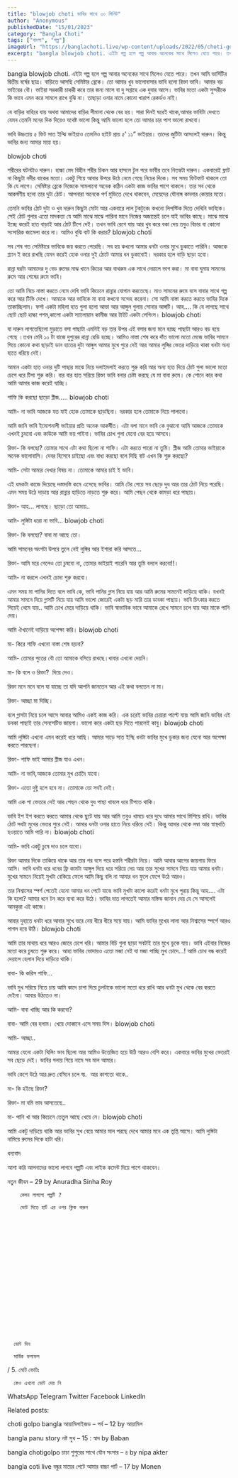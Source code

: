 ```yaml
---
title: "blowjob choti ভাবির সাথে ৩০ মিনিট"
author: "Anonymous"
publishedDate: "15/01/2023"
category: "Bangla Choti"
tags: ["বাংলা", "গল্প"]
imageUrl: "https://banglachoti.live/wp-content/uploads/2022/05/choti-golpo-bangla-e1653667908801-150x150.jpg"
excerpt: "bangla blowjob choti. এইটা গল্প হলে গল্প আবার অনেকের সাথে মিলেও যেতে পারে। তখন আমি ভার্সিটির দ্বিতীয় বর্ষের ছাত্র। বাড়িতে আসছি সেমিষ্টার ব্রেকে। তো আমার খুব ভালোবাসার ভাবি হলো রিক্তা ভাবি। আমার বড় ভাই..."
---
```


bangla blowjob choti. এইটা গল্প হলে গল্প আবার অনেকের সাথে মিলেও যেতে পারে। তখন আমি ভার্সিটির দ্বিতীয় বর্ষের ছাত্র। বাড়িতে আসছি সেমিষ্টার ব্রেকে। তো আমার খুব ভালোবাসার ভাবি হলো রিক্তা ভাবি। আমার বড় ভাইয়ের বৌ। ভাইয়া সরকারী চাকরী করে তার জন্য মাসে বা দু সপ্তাহে এক দুবার আসে। ভাবির মতো একটা সুন্দরীকে কি ভাবে এমন করে সামলে রাখে বুঝি না। তাছাড়া ওনার নামে কোনো খারাপ রেকর্ডও নাই।


যে বাড়ির বাহিরে যায় অথবা আমাদের বাড়ির সীমানা থেকে বের হয়। সারা দিনই ঘরেই থাকে,আমার ভাবিটা দেখতে যেমন তেমনি মনের দিক দিয়েও যথেষ্ট ভালো কিন্তু আমি ভালো হলে তো আমার চার পাশ ভালো রাখবো।

ভাবি উচ্চতায় ৫ ফিট সাত ইন্ঝি ভাইয়াও তেমনিও হাইট প্রায় ৫’ ১১” ভাইয়ার। তাদের জুটিটা আসলেই দারুন। কিন্তু ভাবির জন্য আমার মায়া হয়।


blowjob choti


শরীরের ঘটনটাও দারুন। হাল্কা মেদ বিহীন শরীর চিকন আর হাসলে টুল পরে ভাবীর তবে নিতম্বটা দারুন। একবারেই ফ্লাট না কিছুটা নদীর বাকের মতো। একটু গিয়ে আবার উপরে উঠে নেমে গেছে নিচের দিকে। সব সময় ফিটফাট থাকলে তো কি যে লাগে। সেমিষ্টার ব্রেকে নিজেকে সামলানো অনেক কঠিন একটা কাজ ভাবির পাশে থাকলে। তার সব থেকে আকর্ষণীয় হলো তার দুটা ঠোট। আপনারা অনেকে পর্ণ মুভিতে দেখে থাকবেন, মেয়েদের যৌনাঙ্গ কমলার কোয়ার মতো।


তেমনি ভাবির ঠোট দুটা ও খুব দারুন কিছুটা মোটা আর একবারে লাল টুকটুকে৷ কখনো লিপস্টিক দিতে দেখিনি ভাবিকে। সেই ঠোট গুলার এতো মাদকতা যে আমি মাঝে মাঝে পারিনা মানে নিজের অজান্তেই চলে যাই ভাবির কাছে। মাঝে মাঝে ইচ্ছে করেই হাত বাড়াই আর ঠোট টিপে দেই। তখন ভাবি রেগে যায় আর খুব করে বকা দেয় তবুও বিচার বা কোনো সংসারিক জামেলা করে না। আমিও বুঝি বাট কি করার? blowjob choti


সব শেষ গত সেমিষ্টারে ভাবিকে জয় করতে পেরেছি। সব হয় কখনো আমার ধনটা ওনার মুখে ডুকাতে পারিনি। আজকে প্ল্যান ই করে রাখছি যেমন করেই হোক ওনার দুই ঠোটে আমার ধন ডুকাবোই। দরকার হলে বাড়ি ছাড়া হবো।

রান্না ঘরটা আমাদের দু বেড রুমের মাঝ খানে কিচের আর বাথরুম এক সাথে দেয়ালে ভাগ করা। মা বাবা ঘুমায় সামনের রুমে আর শেষের রুমে ভাবি।












তো আমি নিচে নাস্তা করতে নেমে দেখি ভাবি কিচেনে রান্নার যোগান করতেছে। মাও সামনের রুমে বসে বাবার সাথে গল্প করে আর টিভি দেখে। আমাকে আর ভাবিকে মা বাবা কখনো সন্দেহ করেনা। সো আমি নাস্তা করতে করতে ভাবির দিকে তাকাচ্ছিলাম। ফর্সা একটা মহিলা হাত গুলা হলো আভা আর আঙ্গুল গুলায় সোনার আঙ্গটি। আহ…. কি যে লাগছে সাথে ছোট ছোট হাল্কা পশম,কালো একটা স্যালোয়ান কামীজ আর টাইট একটা লেগিংস। blowjob choti


যা দারুন লাগতেছিলো মুড়াতে বসা পাছাটা এমনিই বড় তার উপর এই বসার জন্য মনে হচ্ছে পাছাটা আরও বড় হয়ে গেছে ।তখন মেবি ১০ টা বাজে দুপুরের রান্না রেডি হচ্ছে। আমিও নাস্তা শেষ করে দাঁত ভালো মতো মেজে ভাবির সামনে গিয়ে কোনো কথা ছাড়াই ডান হাতের দুটা আঙ্গুল আমার মুখে পুরে দেই আর আমার লুঙ্গির ভেতর দাড়িয়ে থাকা ধনটা অন্য হাতে ধরিয়ে দেই।


আমান একটা হাত ওনার দুটি পাছার মাঝে নিয়ে দলাইমলাই করতে শুরু করি আর অন্য হাত দিয়ে ঠোট গুলা ভালো মতো চেপে ধরে টিপা শুরু করি। বার বার হাত সরিয়ে রিক্তা ভাবি বলার চেষ্টা করছে যে মা বাবা রুমে। কে শোনে কার কথা আমি আমার কাজ করেই যাচ্ছি।

শাফি কি করছো ছাড়ো প্লীজ….. blowjob choti


আমি- না ভাবি আজকে যত যাই হোক তোমাকে ছাড়ছিনা। দরকার হলে তোমাকে নিয়ে পালাবো।

আমি জানি ভাবি ইমোশনালী ভাইয়ার প্রতি অনেক আকর্ষীত। এটা বলা মানে ভাবি কে বুঝানো আমি আজকে তোমাকে এখনই চুদবো এবং কাউকে আমি ভয় পাইনা। ভাবির চোখ গুলা যেনো বের হয়ে আসবে।


রিক্তা- কি বলছো? তোমার সাথে এটা কথা ছিলো না শাফি। এটা করতে পারো না তুমি। প্লীজ আমি তোমার ভাইয়াকে অনেক ভালোবাসি। দেবর হিসেবে চাইছো এবং বাধ্য করছো বলে দিছি বাট এখন কি শুরু করছো?

আমি- সেটা আমার দেখার বিষয় না। তোমাকে আমার চাই ই ভাবি।


এই ধমকটা কাজে দিয়েছে দস্তাদস্তি কমে এসেছে ভাবির। আমি টের পেয়ে সব ছেড়ে দুধ আর তার ঠোট নিয়ে পরেছি। এমন সময় উঠে দাড়ায় আর রান্নার হাড়িতে নাড়তে শুরু করে। আমি পেছন থেকে কামড়া ধরে পাছায়।

রিক্তা- আহ… লাগছে। ছাড়ো তো আমায়..

আমি- লুঙ্গিটা ধরো না ভাবি… blowjob choti


রিক্তা- কি বলছো? বাবা মা আছে তো।

আমি সামনের অংশটা উপরে তুলে নেই লুঙ্গির আর ইশারা করি আসতে…

রিক্তা- আমি মরে গেলেও তো চুষবো না, তোমার ভাইয়াই পারেনি আর তুমি বললে করবো!!।

আমি- না করলে এখনই চোদা শুরু করবো।


এমন সময় মা পানির দিতে বলে ভাবি কে, ভাবি পানির গ্লাস নিয়ে যায় আর আমি রুমের সামনেই দাড়িয়ে থাকি। যখনই আমার সামনে দিয়ে গ্লাসটি নিয়ে যায় আমি ভালো জোরেই একটা ছড় মারি তার ডাবকা পাছায়। ভাবি চিৎকার করতে গিয়েই থেমে যায়.. আমি চোখ মেরে দাড়িয়ে থাকি। ভাবি স্বাভাবিক ভাবে আমাকে রেখে সামনে চলে যায় আর মাকে পানি দেয়।

আমি ঐখানেই দাড়িয়ে অপেক্ষা করি। blowjob choti


মা- কিরে শাফি এখনো নাস্তা শেষ হয়না?

আমি- তোমার পুতের বৌ তো আমাকে বসিয়ে রাখছে।খাবার এখনো দেয়নি।

মা- কি বলে ও রিক্তা?  দিয়ে দেও।


রিক্তা মনে মনে বলে যা যাচ্ছে তা যদি আপনি জানতেন আর এই কথা বলতেন না মা।

রিক্তা- আচ্ছা মা দিচ্ছি।

বলে গ্লাসটা নিয়ে চলে আসে আবার আমিও একই কাজ করি। এক চরেই ভাবির চেয়ারা পাল্টে যায়৷ আমি জানি ভাবির এই ডবকা পাছাই তার সেনসেটিভ জায়গা। ভালো করে একটা ছড় দিতে পারলেই কাবু। blowjob choti


আমি লুঙ্গিটা এখনো এমন করেই ধরে আছি। আমার সাড়ে সাত ইন্ছি ধনটা ভাবির মুখে ডুকার জন্য যেনো আর অপেক্ষা করতে পারছেনা।

রিক্তা- শাফি ভাই আমার প্লীজ যাও এখন।

আমি- না ভাবি,আজকে তোমার মুখ চোদেি যাবো।


রিক্তা- এতো দুষ্টু হলে হবে না। তোমাকে তো সবই দেই।

আমি এক পা ভেতরে দেই আর পেছন থেকে দুধ পাছা খাবলে ধরে টিপতে থাকি।

ভাবি ইশ ইশ করতে করতে আমার থেকে ছুটে যায় আর আমি তবুও খামচে ধরে দুধে আমার সাথে মিশিয়ে রাখি। ভাবির ঠোট সবটা মুখের ভেতর পুরে নেই। আমার ধনটা ওনার হাতে নিয়ে ধরিয়ে দেই। কিন্তু আমার থেকে লম্বা আর স্বাস্থবতি হওয়াতে আমি পারি না। blowjob choti


আমি- ভাবি একটু চুষে দাও চলে যাবো।

রিক্তা আমার দিকে তাকিয়ে থাকে আর তার পর বসে পরে হস্তনি শরীরটা নিয়ে। আমি আবার আগের জায়গায় ফিরে আসি। ভাবি ধনটা ধরে ধনের ফ্রি কামটা আঙ্গুল দিয়ে ধরে সরিয়ে দেয় আর তার সুখের সামনে নিয়ে যায় আমার ধনটা। মুখের সামনে নিয়েই মুখটা বেকিয়ে ফেলে আমি কিছু বলি না আমার ধন ফুলে ফেপে উঠে আরও।


তার নিশ্বাসের স্পর্শ পেতেই যেনো আমার ধন পেটে যাবে৷ ভাবি মুখটা কালো করেই ধনটা মুখে পুরায় কিন্তু আহ…. এটা কি হলো? আমার ধনে টন করে ব্যথা করে উঠে। ভাবির দাত লাগতেই আমার মস্তিস্ক জানান দেয় যে সে আসলেই আনকুরা এই কাজে।

আবার দুহাতে ধনটা ধরে আবার সুখে ভরে নেয় ধীরে ধীরে সয়ে যায়। আমি ভাবির মুখের লালা আর নিশ্বাসের স্পর্শে আরও পাগল হয়ে উঠি। blowjob choti


আমি তার মাথায় ধরে আরও জোরে চেপে ধরি। আমার বিচি গুলা ছাড়া সবটাই তার মুখে ডুকে যায়। ভাবি এইবার নিজের মতো করে চুষতে শুরু করে। আহা ভাবির ভোদায়ও এতো মজা নেই যা মজা পাচ্ছি মুখ চোদে…! আমি চোখ বন্ধ করেই দেয়ালে হেলান দিয়ে দাড়িয়ে থাকি।

বাবা- কি করিস শাফি…


ভাবি মুখ সরিয়ে নিতে চায় আমি কাদে চাপা দিয়ে চুলটাকে ভালো মতো ধরে রাখি আর ধনটা মুখ থেকে বের করতে দেইনা। আবার উঠতেও না।

আমি- বাবা খাচ্ছি আর কি করবো?

বাবা- আমি বের হলাম। খেয়ে দোকানে এসে সময় দিস। blowjob choti


আমি- আচ্ছা..

আমার যেনো একটা থিলিং ভাব ছিলো আর আমিও উত্তেজিত হয়ে উঠি আরও বেশি করে। একবারে ভাবির মুখের ভেতরই সব ছেড়ে দেই। ভাবির গলায় গিয়ে নামে সব মাল আমার।


ভাবি কেশে উঠে আর দ্রুত বেসিনে চলে য্য়.  আর কাশতো থাকে..

মা- কি হইছে রিক্তা?

রিক্তা- মা বমি ভাব আসতেছে..

মা- পানি খা আর কিচেনে তেতুল আছে খেয়ে নে। blowjob choti


আমি একটু দাড়িয়ে থাকি আর ভাবির সুখ বেয়ে আমার মাল পরছে দেখে আমার মনে এক তৃপ্তি আসে। আমি লুঙ্গিটা নামিয়ে রুমের দিকে হাটা ধরি।


ধন্যবাদ

আশা করি আপনাদের ভালো লাগবে গল্পটি এবং লাইক কমেন্ট দিয়ে পাশে থাকবেন।


নতুন জীবন – 29 by Anuradha Sinha Roy


 
 
 
        কেমন লাগলো গল্পটি ?      
 
        ভোট দিতে হার্ট এর ওপর ক্লিক করুন      
 
 
 
 
 
 
 
 
 
 
 
 
 
 
 
 
 
 
 
 
 
      ভোট দিন    
 
      সার্বিক ফলাফল 
 / 5. মোট ভোটঃ 
 
 
      কেও এখনো ভোট দেয় নি    
 
 
 
 
WhatsApp
Telegram
Twitter
Facebook
LinkedIn




Related posts:






choti golpo bangla আয়ামিলাইজড – পর্ব – 12 by আয়ামিল




bangla panu story নষ্ট সুখ – 15 : স্বাদ by Baban




bangla chotigolpo চাচা শুশুরের সাথে যৌন সংসার –  ৪ by nipa akter




bangla coti live বন্ধুর মায়ের পেটে আমার বাচ্চা পার্ট – 17 by Monen
